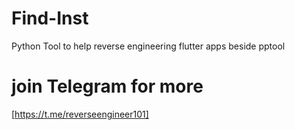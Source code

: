 # Find-Inst
Python Tool to help reverse engineering flutter apps beside pptool

# join Telegram for more
[https://t.me/reverseengineer101]
